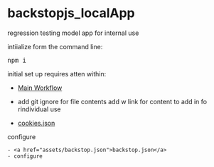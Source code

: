 # backstopjs_localApp
regression testing model app for internal use

intiialize form the command line:
<pre>npm i </pre>

initial set up requires atten within:
 - <a href="/github/main.workflow">Main Workflow</a>

 - add git ignore for file contents add w link for content to add in fo rindividual use


  - <a href="assets/backstop_data/engine_scripts/cookies.json">cookies.json</a>

  configure

    - <a href="assets/backstop.json">backstop.json</a>
    - configure